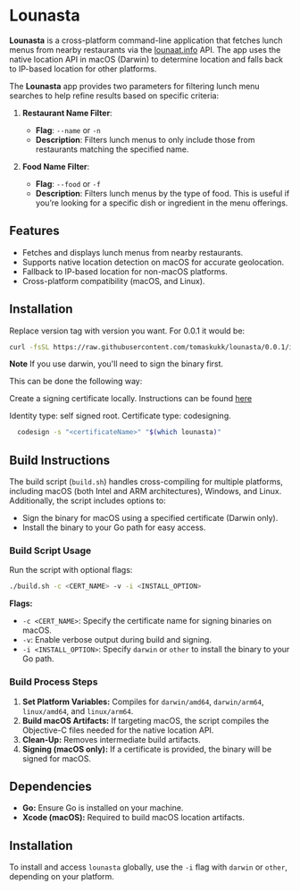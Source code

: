 # Lounasta

**Lounasta** is a cross-platform command-line application that fetches lunch menus from nearby restaurants via the [lounaat.info](https://lounaat.info) API. The app uses the native location API in macOS (Darwin) to determine location and falls back to IP-based location for other platforms.

The **Lounasta** app provides two parameters for filtering lunch menu searches to help refine results based on specific criteria:

1. **Restaurant Name Filter**:

   - **Flag**: `--name` or `-n`
   - **Description**: Filters lunch menus to only include those from restaurants matching the specified name.

2. **Food Name Filter**:
   - **Flag**: `--food` or `-f`
   - **Description**: Filters lunch menus by the type of food. This is useful if you’re looking for a specific dish or ingredient in the menu offerings.

## Features

- Fetches and displays lunch menus from nearby restaurants.
- Supports native location detection on macOS for accurate geolocation.
- Fallback to IP-based location for non-macOS platforms.
- Cross-platform compatibility (macOS, and Linux).

## Installation

Replace version tag with version you want. For 0.0.1 it would be:

```bash
curl -fsSL https://raw.githubusercontent.com/tomaskukk/lounasta/0.0.1/install.sh | bash
```

**Note**
If you use darwin, you'll need to sign the binary first.

This can be done the following way:

Create a signing certificate locally. Instructions can be found [here](https://support.apple.com/guide/keychain-access/create-self-signed-certificates-kyca8916/mac)

Identity type: self signed root.
Certificate type: codesigning.

```bash
  codesign -s "<certificateName>" "$(which lounasta)"
```

## Build Instructions

The build script (`build.sh`) handles cross-compiling for multiple platforms, including macOS (both Intel and ARM architectures), Windows, and Linux. Additionally, the script includes options to:

- Sign the binary for macOS using a specified certificate (Darwin only).
- Install the binary to your Go path for easy access.

### Build Script Usage

Run the script with optional flags:

```bash
./build.sh -c <CERT_NAME> -v -i <INSTALL_OPTION>
```

**Flags:**

- `-c <CERT_NAME>`: Specify the certificate name for signing binaries on macOS.
- `-v`: Enable verbose output during build and signing.
- `-i <INSTALL_OPTION>`: Specify `darwin` or `other` to install the binary to your Go path.

### Build Process Steps

1. **Set Platform Variables:** Compiles for `darwin/amd64`, `darwin/arm64`, `linux/amd64`, and `linux/arm64`.
2. **Build macOS Artifacts:** If targeting macOS, the script compiles the Objective-C files needed for the native location API.
3. **Clean-Up:** Removes intermediate build artifacts.
4. **Signing (macOS only):** If a certificate is provided, the binary will be signed for macOS.

## Dependencies

- **Go:** Ensure Go is installed on your machine.
- **Xcode (macOS):** Required to build macOS location artifacts.

## Installation

To install and access `lounasta` globally, use the `-i` flag with `darwin` or `other`, depending on your platform.
